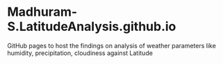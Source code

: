 # Madhuram-S.LatitudeAnalysis.github.io
GitHub pages to host the findings on analysis of weather parameters like humidity, precipitation, cloudiness against Latitude 
